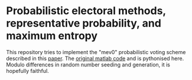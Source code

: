 # Probabilistic electoral methods, representative probability, and maximum entropy 

This repository tries to implement the "mev0" probabilistic voting scheme described in this [paper](http://www.inference.org.uk/sewell/RFS-Electoral-Methods-TM-002-v1.9.pdf). 
The [original matlab code](http://www.inference.org.uk/sewell/) and is pythonised here. 
Modulo differences in random number seeding and generation, it is hopefully faithful. 

